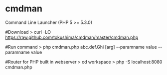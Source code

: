 cmdman
=========
Command Line Launcher (PHP 5 >= 5.3.0)


#Download
	> curl -LO https://raw.github.com/tokushima/cmdman/master/cmdman.php

#Run command
	> php cmdman.php abc.def.Ghi [arg] --paramname value --paramname value 
	

#Router for PHP built in webserver
	> cd workspace
	> php -S localhost:8080 cmdman.php
	
